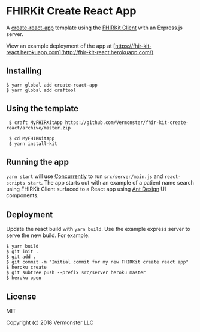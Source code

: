 # FHIRKit Create React App

A [create-react-app](https://github.com/facebook/create-react-app) template using
the [FHIRKit Client](https://github.com/Vermonster/fhir-kit-client) with an Express.js server.

View an example deployment of the app at [https://fhir-kit-react.herokuapp.com](http://fhir-kit-react.herokuapp.com/).

## Installing

```
$ yarn global add create-react-app
$ yarn global add craftool
```

## Using the template

```
 $ craft MyFHIRKitApp https://github.com/Vermonster/fhir-kit-create-react/archive/master.zip

 $ cd MyFHIRKitApp
 $ yarn install-kit
```

## Running the app

`yarn start` will use [Concurrently](https://github.com/kimmobrunfeldt/concurrently) to run `src/server/main.js` and `react-scripts start`. The app starts out with an example
of a patient name search using FHIRKit Client surfaced to a React app using [Ant Design](https://github.com/ant-design/ant-design) UI components.

## Deployment

Update the react build with `yarn build`. Use the example express server to serve the new build. For example:

```
$ yarn build
$ git init .
$ git add .
$ git commit -m "Initial commit for my new FHIRKit create react app"
$ heroku create
$ git subtree push --prefix src/server heroku master
$ heroku open
```

## License

MIT

Copyright (c) 2018 Vermonster LLC

